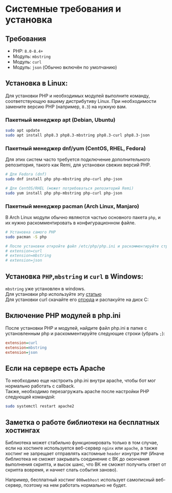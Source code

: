 # Системные требования и установка

## Требования
* PHP: `8.0-8.4+`  
* Модуль: `mbstring` 
* Модуль: `curl`
* Модуль: `json` (Обычно включён по умолчанию)

## Установка в Linux:

Для установки PHP и необходимых модулей выполните команду, соответствующую вашему дистрибутиву Linux. При необходимости замените версию PHP (например, `8.3`) на нужную вам.

### Пакетный менеджер apt (Debian, Ubuntu)

```bash
sudo apt update
sudo apt install php8.3 php8.3-mbstring php8.3-curl php8.3-json
```

### Пакетный менеджер dnf/yum (CentOS, RHEL, Fedora)

Для этих систем часто требуется подключение дополнительного репозитория, такого как Remi, для установки свежих версий PHP.

```bash
# Для Fedora (dnf)
sudo dnf install php php-mbstring php-curl php-json

# Для CentOS/RHEL (может потребоваться репозиторий Remi)
sudo yum install php php-mbstring php-curl php-json
```

### Пакетный менеджер pacman (Arch Linux, Manjaro)

В Arch Linux модули обычно являются частью основного пакета `php`, и их нужно раскомментировать в конфигурационном файле.

```bash
# Установка самого PHP
sudo pacman -S php

# После установки откройте файл /etc/php/php.ini и раскомментируйте строки:
# extension=curl
# extension=mbstring
# extension=json
```

## Установка `PHP`,`mbstring` и `curl` в Windows: 
`mbstring` уже установлен в windows.  
Для установки php используйте эту [статью](https://prognote.ru/web-dev/beck-end/how-to-install-php-on-windows/)  
Для установки curl скачайте его [отсюда](https://curl.haxx.se/windows/) и распакуйте на диск C:

## Включение PHP модулей в php.ini
После установки PHP и модулей, найдите файл php.ini в папке с установленным php и раскомментируйте следующие строки (убрать `;`):
```ini
extension=curl
extension=mbstring
extension=json
```

## Если на сервере есть Apache
То необходимо еще настроить php.ini внутри apache, чтобы бот мог нормально работать с callback.  
Также, необходимо перезагружать apache после настройки PHP следующей командой:
```bash
sudo systemctl restart apache2
```


## Заметка о работе библиотеки на бесплатных хостингах
Библиотека может стабильно функционировать только в том случае, если на хостинге используется веб-сервер `nginx` или `apache`, а также хостинг не запрещает отправлять кастомные `header` изнутри `PHP` (Иначе библиотека не сможет закрывать соединение с ВК до окончания выполнения скрипта, и высок шанс, что ВК не сможет получить ответ от скрипта вовремя, и начнет слать события заново).
  
Например, бесплатный хостинг `000webhost` использует самописный веб-сервер, поэтому на нем работать нормально не будет.